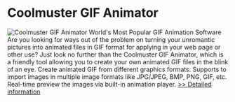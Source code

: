 # Coolmuster GIF Animator
![Coolmuster GIF Animator](https://mycommerce.akamaized.net/api/pimages/P300882096/BIG/300882096.PNG)
World's Most Popular GIF Animation Software
Are you looking for ways out of the problem on turning your unromantic pictures into animated files in GIF format for applying in your web page or other use? Just look no further than the Coolmuster GIF Animator, which is a friendly tool allowing you to create your own animated GIF files in the blink of an eye.
Create animated GIF from different graphics formats.
Supports to import images in multiple image formats like JPG/JPEG, BMP, PNG, GIF, etc.
Real-time preview the images via built-in animation player.
[>> Detailed information](https://secure.shareit.com/shareit/product.html?productid=300882096&affiliateid=200057808)